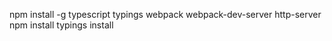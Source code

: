 npm install -g typescript typings webpack webpack-dev-server http-server
npm install
typings install
